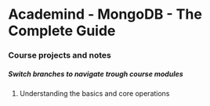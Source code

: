 # Academind - MongoDB - The Complete Guide

### Course projects and notes

##### Switch branches to navigate trough course modules

1. Understanding the basics and core operations
